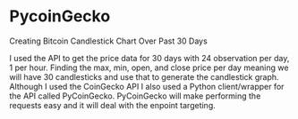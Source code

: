 # PycoinGecko
Creating Bitcoin Candlestick Chart Over Past 30 Days

I used the API to get the price data for 30 days with 24 observation per day, 1 per hour. 
Finding the max, min, open, and close price per day meaning we will have 30 candlesticks and use that to generate the candlestick graph. 
Although I used the CoinGecko API I also used a Python client/wrapper for the API called PyCoinGecko. 
PyCoinGecko will make performing the requests easy and it will deal with the enpoint targeting.
